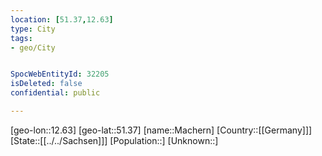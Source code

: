 ```yaml
---
location: [51.37,12.63]
type: City
tags:
- geo/City


SpocWebEntityId: 32205
isDeleted: false
confidential: public

---
```

[geo-lon::12.63]
[geo-lat::51.37]
[name::Machern]
[Country::[[Germany]]]
[State::[[../../Sachsen]]]
[Population::]
[Unknown::]

